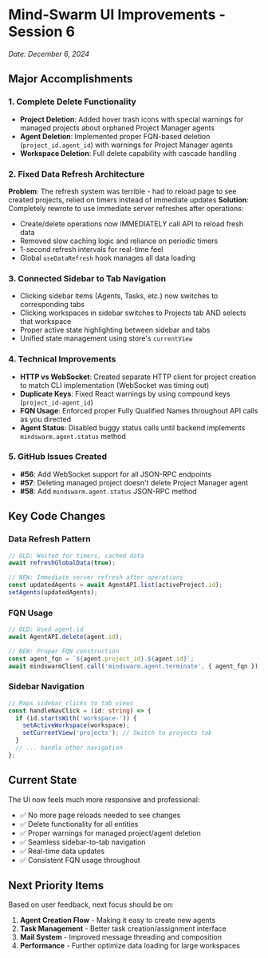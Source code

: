 # Mind-Swarm UI Improvements - Session 6
*Date: December 6, 2024*

## Major Accomplishments

### 1. Complete Delete Functionality 
- **Project Deletion**: Added hover trash icons with special warnings for managed projects about orphaned Project Manager agents
- **Agent Deletion**: Implemented proper FQN-based deletion (`project_id.agent_id`) with warnings for Project Manager agents  
- **Workspace Deletion**: Full delete capability with cascade handling

### 2. Fixed Data Refresh Architecture
**Problem**: The refresh system was terrible - had to reload page to see created projects, relied on timers instead of immediate updates
**Solution**: Completely rewrote to use immediate server refreshes after operations:
- Create/delete operations now IMMEDIATELY call API to reload fresh data
- Removed slow caching logic and reliance on periodic timers
- 1-second refresh intervals for real-time feel
- Global `useDataRefresh` hook manages all data loading

### 3. Connected Sidebar to Tab Navigation
- Clicking sidebar items (Agents, Tasks, etc.) now switches to corresponding tabs
- Clicking workspaces in sidebar switches to Projects tab AND selects that workspace
- Proper active state highlighting between sidebar and tabs
- Unified state management using store's `currentView`

### 4. Technical Improvements
- **HTTP vs WebSocket**: Created separate HTTP client for project creation to match CLI implementation (WebSocket was timing out)
- **Duplicate Keys**: Fixed React warnings by using compound keys (`project_id-agent_id`)
- **FQN Usage**: Enforced proper Fully Qualified Names throughout API calls as you directed
- **Agent Status**: Disabled buggy status calls until backend implements `mindswarm.agent.status` method

### 5. GitHub Issues Created
- **#56**: Add WebSocket support for all JSON-RPC endpoints
- **#57**: Deleting managed project doesn't delete Project Manager agent  
- **#58**: Add `mindswarm.agent.status` JSON-RPC method

## Key Code Changes

### Data Refresh Pattern
```typescript
// OLD: Waited for timers, cached data
await refreshGlobalData(true);

// NEW: Immediate server refresh after operations
const updatedAgents = await AgentAPI.list(activeProject.id);
setAgents(updatedAgents);
```

### FQN Usage
```typescript
// OLD: Used agent.id
await AgentAPI.delete(agent.id);

// NEW: Proper FQN construction
const agent_fqn = `${agent.project_id}.${agent.id}`;
await mindswarmClient.call('mindswarm.agent.terminate', { agent_fqn });
```

### Sidebar Navigation
```typescript
// Maps sidebar clicks to tab views
const handleNavClick = (id: string) => {
  if (id.startsWith('workspace-')) {
    setActiveWorkspace(workspace);
    setCurrentView('projects'); // Switch to projects tab
  }
  // ... handle other navigation
};
```

## Current State
The UI now feels much more responsive and professional:
- ✅ No more page reloads needed to see changes
- ✅ Delete functionality for all entities  
- ✅ Proper warnings for managed project/agent deletion
- ✅ Seamless sidebar-to-tab navigation
- ✅ Real-time data updates
- ✅ Consistent FQN usage throughout

## Next Priority Items
Based on user feedback, next focus should be on:
1. **Agent Creation Flow** - Making it easy to create new agents
2. **Task Management** - Better task creation/assignment interface  
3. **Mail System** - Improved message threading and composition
4. **Performance** - Further optimize data loading for large workspaces